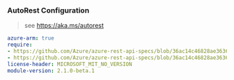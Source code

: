 ### AutoRest Configuration

> see https://aka.ms/autorest

``` yaml
azure-arm: true
require:
- https://github.com/Azure/azure-rest-api-specs/blob/36ac14c46828ae36365ca9d68c26d75d9ade48f0/specification/cosmos-db/resource-manager/readme.md
- https://github.com/Azure/azure-rest-api-specs/blob/36ac14c46828ae36365ca9d68c26d75d9ade48f0/specification/cosmos-db/resource-manager/readme.go.md
license-header: MICROSOFT_MIT_NO_VERSION
module-version: 2.1.0-beta.1
```